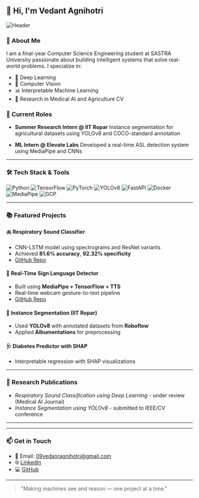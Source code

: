 ## 👋 Hi, I'm Vedant Agnihotri

![Header](https://capsule-render.vercel.app/api?type=wave\&color=gradient\&height=200\&section=header\&text=Vedant%20Agnihotri\&fontSize=40\&fontAlignY=35\&desc=AI%20Engineer%20%7C%20Computer%20Vision%20%7C%20Researcher\&descAlign=62\&descAlignY=50\&fontColor=ffffff)

### 🚀 About Me

I am a final-year Computer Science Engineering student at SASTRA University passionate about building intelligent systems that solve real-world problems. I specialize in:

* 🧠 Deep Learning
* 🎯 Computer Vision
* 📊 Interpretable Machine Learning
* 📌 Research in Medical AI and Agriculture CV

### 📍 Current Roles

* **Summer Research Intern @ IIT Ropar**
  Instance segmentation for agricultural datasets using YOLOv8 and COCO-standard annotation

* **ML Intern @ Elevate Labs**
  Developed a real-time ASL detection system using MediaPipe and CNNs

---

### 🛠️ Tech Stack & Tools

![Python](https://img.shields.io/badge/-Python-181717?style=for-the-badge\&logo=python)
![TensorFlow](https://img.shields.io/badge/-TensorFlow-181717?style=for-the-badge\&logo=tensorflow)
![PyTorch](https://img.shields.io/badge/-PyTorch-181717?style=for-the-badge\&logo=pytorch)
![YOLOv8](https://img.shields.io/badge/-YOLOv8-181717?style=for-the-badge\&logo=github)
![FastAPI](https://img.shields.io/badge/-FastAPI-181717?style=for-the-badge\&logo=fastapi)
![Docker](https://img.shields.io/badge/-Docker-181717?style=for-the-badge\&logo=docker)
![MediaPipe](https://img.shields.io/badge/-MediaPipe-181717?style=for-the-badge\&logo=google)
![GCP](https://img.shields.io/badge/-Google%20Cloud-181717?style=for-the-badge\&logo=googlecloud)

---

### 📚 Featured Projects

#### 🫁 Respiratory Sound Classifier

* CNN-LSTM model using spectrograms and ResNet variants
* Achieved **81.6% accuracy**, **92.32% specificity**
* [GitHub Repo](https://github.com/VED2380/Respiratory-Sound-Classification)

#### 🤟 Real-Time Sign Language Detector

* Built using **MediaPipe + TensorFlow + TTS**
* Real-time webcam gesture-to-text pipeline
* [GitHub Repo](https://github.com/VED2380/Realtime-Sign-Language-Detection-)

#### 🌿 Instance Segmentation (IIT Ropar)

* Used **YOLOv8** with annotated datasets from **Roboflow**
* Applied **Albumentations** for preprocessing

#### 🩺 Diabetes Predictor with SHAP

* Interpretable regression with SHAP visualizations

---

### 🧠 Research Publications

* *Respiratory Sound Classification using Deep Learning* - under review (Medical AI Journal)
* *Instance Segmentation using YOLOv8* - submitted to IEEE/CV conference

---
---

### 📫 Get in Touch

* 📧 Email: [09vedanragnihotri@gmail.com](mailto:09vedanragnihotri@gmail.com)
* 🌐 [LinkedIn](https://linkedin.com/in/vedantagnihotri)
* 💻 [GitHub](https://github.com/VED2380)

---

> "Making machines see and reason — one project at a time."
